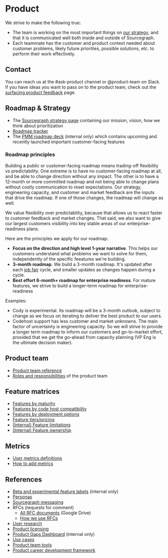 # Product

We strive to make the following true:

- The team is working on the most important things on [our strategy](../../../strategy-goals/strategy/index.md), and that it is communicated well both inside and outside of Sourcegraph.
- Each teammate has the customer and product context needed about customer problems, likely future priorities, possible solutions, etc. to perform their work effectively.

## Contact

You can reach us at the #ask-product channel or @product-team on Slack. If you have ideas you want to pass on to the product team, check out the [surfacing product feedback](process/feedback/surfacing_product_feedback.md) page.

## Roadmap & Strategy

- The [Sourcegraph strategy page](../../../strategy-goals/strategy/index.md) containing our mission, vision, how we think about prioritization
- [Roadmap tracker](https://docs.google.com/spreadsheets/d/1566aEzzW0em8t-9aY9zSjDEaDPmiaJHX3jMt8xbGQq8/edit#gid=0)
- The [PMM roadmap deck](https://docs.google.com/presentation/d/1o3R8WUIhzzRz0x5laTwVcizOzVWrMBe5MCAz74H45Ss/edit#slide=id.gf131fe1596_2_7) (internal only) which contains upcoming and recently launched important customer-facing features

### Roadmap principles

Building a public or customer-facing roadmap means trading-off flexibility vs predictability. One extreme is to have no customer-facing roadmap at all, and be able to change direction without any impact. The other is to have a 12-month or more committed roadmap and not being able to change plans without costly communication to reset expectations. Our strategy, engineering capacity, and customer and market feedback are the inputs that drive the roadmap. If one of those changes, the roadmap will change as well.

We value flexibility over predictability, because that allows us to react faster to customer feedback and market changes. That said, we also want to give our largest customers visibility into key stable areas of our enterprise-readiness plans.

Here are the principles we apply for our roadmap:

- **Focus on the direction and high level 1-year narrative**. This helps our customers understand what problems we want to solve for them, independently of the specific feeatures we're building.
- **3-month roadmap**. We build a 3-month roadmap. It's updated after each [job fair](../job-fair.md) cycle, and smaller updates as changes happen during a cycle.
- **Best effort 6-month+ roadmap for enterprise readiness**. For mature features, we strive to build a longer-term roadmap for enterprise-readiness

Examples:

- Cody is experimental. Its roadmap will be a 3-month outlook, subject to change as we focus on iterating to deliver the best product to our users.
- Codehost support has less customer and market unknowns. The main factor of uncertainty is engineering capacity. So we will strive to provide a longer term roadmap to inform our customers and go-to-market effort, provided that we get the go-ahead from capacity planning (VP Eng is the ultimate decision maker).

## Product team

- [Product team reference](team/product_teams.md)
- [Roles and responsibilities](roles/index.md) of the product team

## Feature matrices

- [Features by maturity](tools/feature_maturity.md)
- [Features by code host compatibility](tools/feature_compatibility.md)
- [Features by deployment options](tools/deployment_options.md)
- [Feature tiers/pricing](https://about.sourcegraph.com/pricing/)
- [(Internal) Feature limitations](https://docs.google.com/spreadsheets/d/101JXaau2EPvi322AOFmNeoeuXSJqlruD8gBBsHl1fmI/edit#gid=0)
- [(Internal) Feature ownership](../dev/process/engineering_ownership.md)

## Metrics

- [User metrics definitions](../../data-analytics/documentation.md)
- [How to add metrics](../../data-analytics/documentation.md#how-to)

## References

- [Beta and experimental feature labels](process/gtm/beta_and_experimental_feature_labels.md) (internal only)
- [Personas](../../marketing/process/personas.md)
- [Sourcegraph messaging](../../marketing/process/messaging.md)
- RFCs (requests for comment)
  - [All RFC documents](https://drive.google.com/drive/folders/1zP3FxdDlcSQGC1qvM9lHZRaHH4I9Jwwa) (Google Drive)
  - [How we use RFCs](../../../company-info-and-process/communication/rfcs/index.md)
- [User research](process/user_research/index.md)
- [Product licensing](process/gtm/licensing.md)
- [Product Gaps Dashboard](https://sourcegraph2020.lightning.force.com/lightning/r/Report/00O3t000006WZklEAG/view) (internal only)
- [Use cases](../../../strategy-goals/strategy/index.md#use-cases)
- [Product team tools](tools/index.md)
- [Product career development framework](career-development/framework.md)
